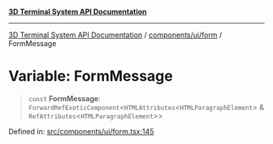 [**3D Terminal System API Documentation**](../../../../README.md)

***

[3D Terminal System API Documentation](../../../../README.md) / [components/ui/form](../README.md) / FormMessage

# Variable: FormMessage

> `const` **FormMessage**: `ForwardRefExoticComponent`\<`HTMLAttributes`\<`HTMLParagraphElement`\> & `RefAttributes`\<`HTMLParagraphElement`\>\>

Defined in: [src/components/ui/form.tsx:145](https://github.com/Dicommunitas/ThreeJS_Terminal_3D/blob/badc3233eff8eb21985e1864af032399a617b0af/src/components/ui/form.tsx#L145)
